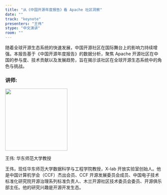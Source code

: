 ```yaml
---
title: "从《中国开源年度报告》看 Apache 社区洞察"
date: ""
track: "keynote"
presenters: "王伟"
stype: "中文演讲"
room: ""
---
```


随着全球开源生态系统的快速发展，中国开源社区在国际舞台上的影响力持续增强。本报告基于《中国开源年度报告》的数据分析，聚焦 Apache 开源社区在中国的参与度、技术贡献以及发展趋势，旨在揭示该社区在全球开源生态系统中的角色与挑战。

### 讲师:

<img src="https://sessionize.com/image/c9d3-400o400o1-ppTduZcHdbdZoE2Ns9x5h7.jpg" width="200" /><br/>

王伟: 华东师范大学教授

王伟，现任华东师范大学数据科学与工程学院教授，X-lab 开放实验室创始人。他是中国计算机学会（CCF）杰出会员、CCF 开源发展委员会成员、中国电子技术标准化研究院开源治理系列标准负责人、木兰开源社区技术委员会委员、开源俱乐部主任。他的研究兴趣是开源开发生态。